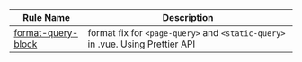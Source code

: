 
  | Rule Name	 | Description |
  | ---- | ---- |
  | [format-query-block](https://github.com/gridsome/eslint-plugin-gridsome/blob/master/docs/rules/format-query-block.md) | format fix for `<page-query>` and `<static-query>` in .vue. Using Prettier API |